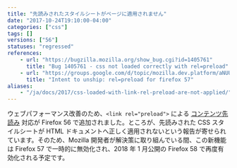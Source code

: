 ```yaml
---
title: "先読みされたスタイルシートがページに適用されません"
date: "2017-10-24T19:10:00-04:00"
categories: ["css"]
tags: []
versions: ["56"]
statuses: "regressed"
references:
    - url: "https://bugzilla.mozilla.org/show_bug.cgi?id=1405761"
      title: "Bug 1405761 - css not loaded correctly with rel=preload"
    - url: "https://groups.google.com/d/topic/mozilla.dev.platform/aNUUx0S6PxE/discussion"
      title: "Intent to unship: rel=preload for firefox 57"
aliases:
    - "/ja/docs/2017/css-loaded-with-link-rel-preload-are-not-applied/"
---
```

ウェブパフォーマンス改善のため、`<link rel="preload">` による [コンテンツ先読み](https://developer.mozilla.org/ja/docs/Web/HTML/Preloading_content) 対応が Firefox 56 で追加されました。ところが、先読みされた CSS スタイルシートが HTML ドキュメントへ正しく適用されないという報告が寄せられています。そのため、Mozilla 開発者が解決策に取り組んでいる間、この新機能は Firefox 57 で一時的に無効化され、2018 年 1 月公開の Firefox 58 で再度有効化される予定です。
